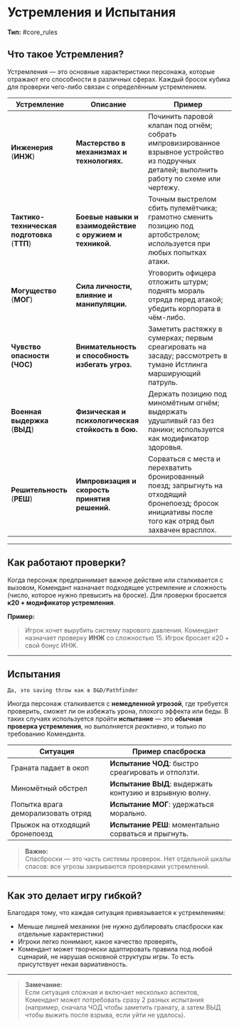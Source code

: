 # Устремления и Испытания

**Тип:** #core_rules

## Что такое Устремления?

Устремления — это основные характеристики персонажа, которые отражают его способности в различных сферах. Каждый бросок кубика для проверки чего-либо связан с определённым устремлением.

| Устремление                                  | Описание                                                 | Пример                                                                                                                                                 |
| -------------------------------------------- | -------------------------------------------------------- | ------------------------------------------------------------------------------------------------------------------------------------------------------ |
| **Инженерия** (**ИНЖ**)                      | **Мастерство в механизмах и технологиях.**               | Починить паровой клапан под огнём; собрать импровизированное взрывное устройство из подручных деталей; выполнить работу по схеме или чертежу.          |
| **Тактико-техническая подготовка** (**ТТП**) | **Боевые навыки и взаимодействие с оружием и техникой.** | Точным выстрелом сбить пулемётчика; грамотно сменить позицию под артобстрелом; используется при любых попытках атаки.                                  |
| **Могущество** (**МОГ**)                     | **Сила личности, влияние и манипуляции.**                | Уговорить офицера отложить штурм; поднять мораль отряда перед атакой; убедить корпората в чём-либо.                                                    |
| **Чувство опасности (ЧОС)**                  | **Внимательность и способность избегать угроз.**         | Заметить растяжку в сумерках; первым среагировать на засаду; рассмотреть в тумане Истлинга марширующий патруль.                                        |
| **Военная выдержка** (**ВЫД**)               | **Физическая и психологическая стойкость в бою.**        | Держать позицию под миномётным огнём; выдержать удушливый газ без паники; используется как модификатор здоровья.                                       |
| **Решительность** (**РЕШ**)                  | **Импровизация и скорость принятия решений.**            | Сорваться с места и перехватить бронированный поезд; запрыгнуть на отходящий бронепоезд; бросок инициативы после того как отряд был захвачен врасплох. |

---

## Как работают проверки?

Когда персонаж предпринимает важное действие или сталкивается с вызовом, Комендант назначает подходящее устремление и сложность (число, которое нужно превысить на броске). Для проверки бросается **к20 + модификатор устремления**.

**Пример:**
> Игрок хочет вырубить систему парового давления. Комендант назначает проверку **ИНЖ** со сложностью 15. Игрок бросает к20 + свой бонус ИНЖ.

---

## Испытания
`Да, это saving throw как в D&D/Pathfinder`

Иногда персонаж сталкивается с **немедленной угрозой**, где требуется проверить, сможет ли он избежать урона, плохого эффекта или беды. В таких случаях используется пройти **испытание** — это **обычная проверка устремления**, но выполняется _реактивно_, и только по требованию Коменданта.

| Ситуация                           | Пример спасброска                                       |
| ---------------------------------- | ------------------------------------------------------- |
| Граната падает в окоп              | **Испытание ЧОД**: быстро среагировать и отползти.      |
| Миномётный обстрел                 | **Испытание ВЫД**: выдержать контузию и взрывную волну. |
| Попытка врага деморализовать отряд | **Испытание МОГ**: удержаться морально.                 |
| Прыжок на отходящий бронепоезд     | **Испытание РЕШ**: моментально сорваться и прыгнуть.    |

> **Важно:**  
> Спасброски — это часть системы проверок. Нет отдельной шкалы спасов: все угрозы закрываются проверками устремлений.

---

## Как это делает игру гибкой?

Благодаря тому, что каждая ситуация привязывается к устремлениям:
- Меньше лишней механики (не нужно дублировать спасброски как отдельные характеристики)
- Игроки легко понимают, какое качество проверять,
- Комендант может творчески адаптировать правила под любой сценарий, не нарушая основной структуры игры. То есть присутствует некая вариативность.
---

> **Замечание:**  
> Если ситуация сложная и включает несколько аспектов, Комендант может потребовать сразу 2 разных испытания (например, сначала ЧОД чтобы заметить гранату, а затем ВЫД чтобы выжить после взрыва, если уйти не удалось).